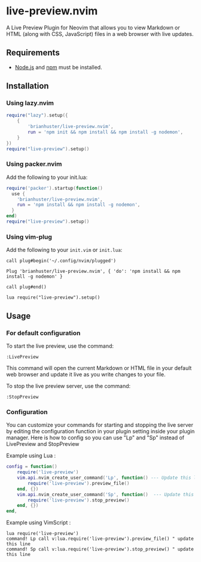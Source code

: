 # live-preview.nvim

A Live Preview Plugin for Neovim that allows you to view Markdown or HTML (along with CSS, JavaScript) files in a web browser with live updates.

## Requirements

- [Node.js](https://nodejs.org/) and [npm](https://www.npmjs.com/) must be installed.

## Installation

### Using lazy.nvim
```lua
require("lazy").setup({
    {
        'brianhuster/live-preview.nvim',
        run = 'npm init && npm install && npm install -g nodemon',
    }
})
require("live-preview").setup()
```

### Using packer.nvim

Add the following to your init.lua:

```lua
require('packer').startup(function()
  use {
    'brianhuster/live-preview.nvim',
    run = 'npm install && npm install -g nodemon',
  }
end)
require("live-preview").setup()
```

### Using vim-plug

Add the following to your `init.vim` or `init.lua`:

```vim
call plug#begin('~/.config/nvim/plugged')

Plug 'brianhuster/live-preview.nvim', { 'do': 'npm install && npm install -g nodemon' }

call plug#end()

lua require("live-preview").setup()
```

## Usage

### For default configuration 

To start the live preview, use the command:

`:LivePreview`

This command will open the current Markdown or HTML file in your default web browser and update it live as you write changes to your file.

To stop the live preview server, use the command:

`:StopPreview`

### Configuration

You can customize your commands for starting and stopping the live server by editing the configuration function in your plugin setting inside your plugin manager. Here is how to config so you can use "Lp" and "Sp" instead of LivePreview and StopPreview

Example using Lua : 

```lua
config = function()
    require('live-preview')
    vim.api.nvim_create_user_command('Lp', function() --- Update this line
        require('live-preview').preview_file()
    end, {})
    vim.api.nvim_create_user_command('Sp', function()  --- Update this line
        require('live-preview').stop_preview()
    end, {})
end,
```

Example using VimScript :

```vim
lua require('live-preview')
command! Lp call v:lua.require('live-preview').preview_file() " update this line
command! Sp call v:lua.require('live-preview').stop_preview() " update this line
```


